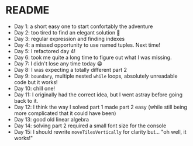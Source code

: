 # README

* Day 1: a short easy one to start confortably the adventure
* Day 2: too tired to find an elegant solution 🥲
* Day 3: regular expression and finding indexes
* Day 4: a missed opportunity to use named tuples. Next time!
* Day 5: I refactored day 4!
* Day 6: took me quite a long time to figure out what I was missing.
* Day 7: I didn't lose any time today 😁
* Day 8: I was expecting a totally different part 2
* Day 9: `boundary`, multiple nested `while` loops, absolutely unreadable code but it works!
* Day 10: chill one!
* Day 11: I originally had the correct idea, but I went astray before going back to it.
* Day 12: I think the way I solved part 1 made part 2 easy (while still being more complicated that it could have been)
* Day 13: good old linear algebra
* Day 14: solving part 2 required a small font size for the console
* Day 15: I should rewrite `moveTilesVertically` for clarity but... "oh well, it works!"
